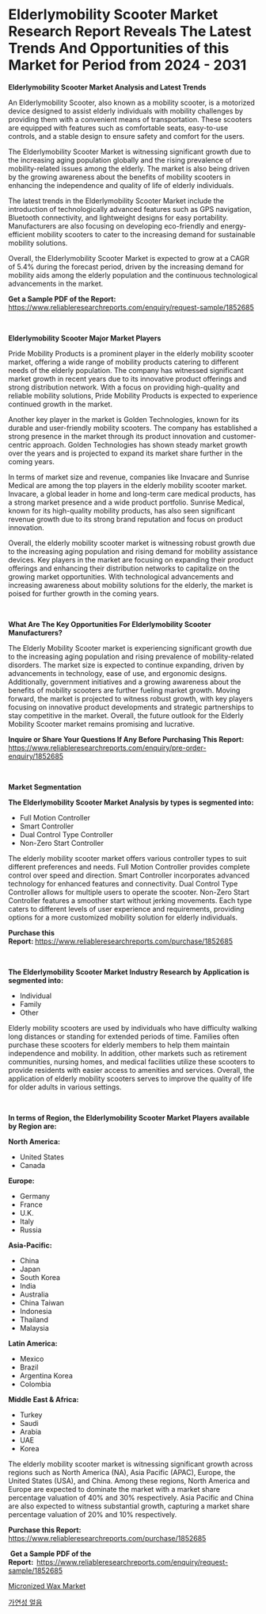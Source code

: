 <p><h1>Elderlymobility Scooter Market Research Report Reveals The Latest Trends And Opportunities of this Market for Period from 2024 - 2031</h1></p><p><strong>Elderlymobility Scooter Market Analysis and Latest Trends</strong></p>
<p><p>An Elderlymobility Scooter, also known as a mobility scooter, is a motorized device designed to assist elderly individuals with mobility challenges by providing them with a convenient means of transportation. These scooters are equipped with features such as comfortable seats, easy-to-use controls, and a stable design to ensure safety and comfort for the users.</p><p>The Elderlymobility Scooter Market is witnessing significant growth due to the increasing aging population globally and the rising prevalence of mobility-related issues among the elderly. The market is also being driven by the growing awareness about the benefits of mobility scooters in enhancing the independence and quality of life of elderly individuals.</p><p>The latest trends in the Elderlymobility Scooter Market include the introduction of technologically advanced features such as GPS navigation, Bluetooth connectivity, and lightweight designs for easy portability. Manufacturers are also focusing on developing eco-friendly and energy-efficient mobility scooters to cater to the increasing demand for sustainable mobility solutions.</p><p>Overall, the Elderlymobility Scooter Market is expected to grow at a CAGR of 5.4% during the forecast period, driven by the increasing demand for mobility aids among the elderly population and the continuous technological advancements in the market.</p></p>
<p><strong>Get a Sample PDF of the Report:&nbsp;</strong> <a href="https://www.reliableresearchreports.com/enquiry/request-sample/1852685">https://www.reliableresearchreports.com/enquiry/request-sample/1852685</a></p>
<p>&nbsp;</p>
<p><strong>Elderlymobility Scooter Major Market Players</strong></p>
<p><p>Pride Mobility Products is a prominent player in the elderly mobility scooter market, offering a wide range of mobility products catering to different needs of the elderly population. The company has witnessed significant market growth in recent years due to its innovative product offerings and strong distribution network. With a focus on providing high-quality and reliable mobility solutions, Pride Mobility Products is expected to experience continued growth in the market.</p><p>Another key player in the market is Golden Technologies, known for its durable and user-friendly mobility scooters. The company has established a strong presence in the market through its product innovation and customer-centric approach. Golden Technologies has shown steady market growth over the years and is projected to expand its market share further in the coming years.</p><p>In terms of market size and revenue, companies like Invacare and Sunrise Medical are among the top players in the elderly mobility scooter market. Invacare, a global leader in home and long-term care medical products, has a strong market presence and a wide product portfolio. Sunrise Medical, known for its high-quality mobility products, has also seen significant revenue growth due to its strong brand reputation and focus on product innovation.</p><p>Overall, the elderly mobility scooter market is witnessing robust growth due to the increasing aging population and rising demand for mobility assistance devices. Key players in the market are focusing on expanding their product offerings and enhancing their distribution networks to capitalize on the growing market opportunities. With technological advancements and increasing awareness about mobility solutions for the elderly, the market is poised for further growth in the coming years.</p></p>
<p>&nbsp;</p>
<p><strong>What Are The Key Opportunities For Elderlymobility Scooter Manufacturers?</strong></p>
<p><p>The Elderly Mobility Scooter market is experiencing significant growth due to the increasing aging population and rising prevalence of mobility-related disorders. The market size is expected to continue expanding, driven by advancements in technology, ease of use, and ergonomic designs. Additionally, government initiatives and a growing awareness about the benefits of mobility scooters are further fueling market growth. Moving forward, the market is projected to witness robust growth, with key players focusing on innovative product developments and strategic partnerships to stay competitive in the market. Overall, the future outlook for the Elderly Mobility Scooter market remains promising and lucrative.</p></p>
<p><strong>Inquire or Share Your Questions If Any Before Purchasing This Report:</strong> <a href="https://www.reliableresearchreports.com/enquiry/pre-order-enquiry/1852685">https://www.reliableresearchreports.com/enquiry/pre-order-enquiry/1852685</a></p>
<p>&nbsp;</p>
<p><strong>Market Segmentation</strong></p>
<p><strong>The Elderlymobility Scooter Market Analysis by types is segmented into:</strong></p>
<p><ul><li>Full Motion Controller</li><li>Smart Controller</li><li>Dual Control Type Controller</li><li>Non-Zero Start Controller</li></ul></p>
<p><p>The elderly mobility scooter market offers various controller types to suit different preferences and needs. Full Motion Controller provides complete control over speed and direction. Smart Controller incorporates advanced technology for enhanced features and connectivity. Dual Control Type Controller allows for multiple users to operate the scooter. Non-Zero Start Controller features a smoother start without jerking movements. Each type caters to different levels of user experience and requirements, providing options for a more customized mobility solution for elderly individuals.</p></p>
<p><strong>Purchase this Report:&nbsp;</strong><a href="https://www.reliableresearchreports.com/purchase/1852685">https://www.reliableresearchreports.com/purchase/1852685</a></p>
<p>&nbsp;</p>
<p><strong>The Elderlymobility Scooter Market Industry Research by Application is segmented into:</strong></p>
<p><ul><li>Individual</li><li>Family</li><li>Other</li></ul></p>
<p><p>Elderly mobility scooters are used by individuals who have difficulty walking long distances or standing for extended periods of time. Families often purchase these scooters for elderly members to help them maintain independence and mobility. In addition, other markets such as retirement communities, nursing homes, and medical facilities utilize these scooters to provide residents with easier access to amenities and services. Overall, the application of elderly mobility scooters serves to improve the quality of life for older adults in various settings.</p></p>
<p>&nbsp;</p>
<p><strong>In terms of Region, the Elderlymobility Scooter Market Players available by Region are:</strong></p>
<p>
    <p> <strong> North America: </strong>
        <ul>
            <li>United States</li>
            <li>Canada</li>
        </ul>
        </p> 
    <p> <strong> Europe: </strong>
        <ul>
            <li>Germany</li>
            <li>France</li>
            <li>U.K.</li>
            <li>Italy</li>
            <li>Russia</li>
        </ul>
        </p> 
    <p> <strong> Asia-Pacific: </strong>
        <ul>
            <li>China</li>
            <li>Japan</li>
            <li>South Korea</li>
            <li>India</li>
            <li>Australia</li>
            <li>China Taiwan</li>
            <li>Indonesia</li>
            <li>Thailand</li>
            <li>Malaysia</li>
        </ul>
        </p> 
    <p> <strong> Latin America: </strong>
        <ul>
            <li>Mexico</li>
            <li>Brazil</li>
            <li>Argentina Korea</li>
            <li>Colombia</li>
        </ul>
        </p> 
    <p> <strong> Middle East & Africa: </strong>
        <ul>
            <li>Turkey</li>
            <li>Saudi</li>
            <li>Arabia</li>
            <li>UAE</li>
            <li>Korea</li>
        </ul>
    </p>
    </p>
<p><p>The elderly mobility scooter market is witnessing significant growth across regions such as North America (NA), Asia Pacific (APAC), Europe, the United States (USA), and China. Among these regions, North America and Europe are expected to dominate the market with a market share percentage valuation of 40% and 30% respectively. Asia Pacific and China are also expected to witness substantial growth, capturing a market share percentage valuation of 20% and 10% respectively.</p></p>
<p><strong>Purchase this Report: </strong><a href="https://www.reliableresearchreports.com/purchase/1852685">https://www.reliableresearchreports.com/purchase/1852685</a></p>
<p>&nbsp;<strong>Get a Sample PDF of the Report:&nbsp;&nbsp;</strong><a href="https://www.reliableresearchreports.com/enquiry/request-sample/1852685">https://www.reliableresearchreports.com/enquiry/request-sample/1852685</a></p>
<p><strong></strong></p>
<p><p><a href="https://carnation-joke-41f.notion.site/Micronized-Wax-Market-Furnish-Information-about-Market-Size-Market-Share-Market-Dynamics-and-Proj-d8ec56b590bb463c81b73e282c8b5c4e">Micronized Wax Market</a></p><p><a href="https://medium.com/@fabiancobuc20222022/2024%EB%85%84%EB%B6%80%ED%84%B0-2031%EB%85%84%EA%B9%8C%EC%A7%80%EC%9D%98-%EA%B8%B0%EA%B0%84%EC%9D%84-%EB%8C%80%EC%83%81%EC%9C%BC%EB%A1%9C-%ED%95%9C-%EA%B0%80%EC%97%B0%EC%84%B1-%EC%96%BC%EC%9D%8C-%EC%8B%9C%EC%9E%A5-%EB%B6%84%EC%84%9D-%EB%B0%8F-%EA%B7%9C%EB%AA%A8-%EC%98%88%EC%B8%A1-fbec42eb12bd">가연성 얼음</a></p></p>